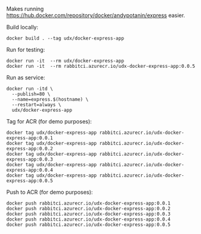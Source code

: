 Makes running https://hub.docker.com/repository/docker/andypotanin/express easier.

Build locally:
```
docker build . --tag udx/docker-express-app
```

Run for testing:
```
docker run -it  --rm udx/docker-express-app 
docker run -it  --rm rabbitci.azurecr.io/udx-docker-express-app:0.0.5
```

Run as service:
``` 
docker run -itd \
  --publish=80 \
  --name=express.$(hostname) \
  --restart=always \
  udx/docker-express-app
```

Tag for ACR (for demo purposes):
```
docker tag udx/docker-express-app rabbitci.azurecr.io/udx-docker-express-app:0.0.1
docker tag udx/docker-express-app rabbitci.azurecr.io/udx-docker-express-app:0.0.2
docker tag udx/docker-express-app rabbitci.azurecr.io/udx-docker-express-app:0.0.3
docker tag udx/docker-express-app rabbitci.azurecr.io/udx-docker-express-app:0.0.4
docker tag udx/docker-express-app rabbitci.azurecr.io/udx-docker-express-app:0.0.5
```

Push to ACR (for demo purposes):
```
docker push rabbitci.azurecr.io/udx-docker-express-app:0.0.1
docker push rabbitci.azurecr.io/udx-docker-express-app:0.0.2
docker push rabbitci.azurecr.io/udx-docker-express-app:0.0.3
docker push rabbitci.azurecr.io/udx-docker-express-app:0.0.4
docker push rabbitci.azurecr.io/udx-docker-express-app:0.0.5
```